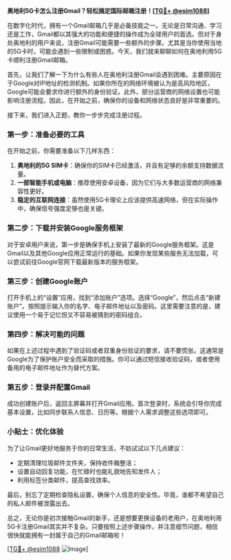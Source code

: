 **奥地利5G卡怎么注册Gmail？轻松搞定国际邮箱注册！[[TG💪+ @esim1088](https://t.me/s/esim1088)]**

在数字化时代，拥有一个Gmail邮箱几乎是必备技能之一。无论是日常沟通、学习还是工作，Gmail都以其强大的功能和便捷的操作成为全球用户的首选。但对于身处奥地利的用户来说，注册Gmail可能需要一些额外的步骤。尤其是当你使用当地的5G卡时，可能会遇到一些限制或困惑。今天，我们就来聊聊如何在奥地利用5G卡顺利注册Gmail邮箱。

首先，让我们了解一下为什么有些人在奥地利注册Gmail会遇到困难。主要原因在于Google对IP地址的检测机制。如果你所在的网络环境被认为是高风险地区，Google可能会要求你进行额外的身份验证。此外，部分运营商的网络设置也可能影响注册流程。因此，在开始之前，确保你的设备和网络状态良好是非常重要的。

接下来，我们进入正题，教你一步步完成注册过程。

### 第一步：准备必要的工具

在开始之前，你需要准备以下几样东西：

1. **奥地利的5G SIM卡**：确保你的SIM卡已经激活，并且有足够的余额支持数据流量。
2. **一部智能手机或电脑**：推荐使用安卓设备，因为它们与大多数运营商的网络兼容性更好。
3. **稳定的互联网连接**：虽然使用5G卡理论上应该提供高速网络，但在实际操作中，确保信号强度足够也是关键。

### 第二步：下载并安装Google服务框架

对于安卓用户来说，第一步是确保手机上安装了最新的Google服务框架。这是Gmail以及其他Google应用正常运行的基础。如果你发现某些服务无法加载，可以尝试前往Google官网下载最新版本的服务框架。

### 第三步：创建Google账户

打开手机上的“设置”应用，找到“添加账户”选项。选择“Google”，然后点击“新建账户”。按照提示输入你的名字、电子邮件地址以及密码。这里需要注意的是，建议使用一个易于记忆但又不容易被猜到的密码组合。

### 第四步：解决可能的问题

如果在上述过程中遇到了验证码或者双重身份验证的要求，请不要慌张。这通常是Google为了保护账户安全而采取的措施。你可以通过短信接收验证码，或者使用备用的电子邮件地址作为替代方案。

### 第五步：登录并配置Gmail

成功创建账户后，返回主屏幕并打开Gmail应用。首次登录时，系统会引导你完成基本设置，比如同步联系人信息、日历等。根据个人需求调整这些选项即可。

### 小贴士：优化体验

为了让Gmail更好地服务于你的日常生活，不妨试试以下几点建议：
- 定期清理垃圾邮件文件夹，保持收件箱整洁；
- 设置自动回复功能，在忙碌时也能礼貌地告知发件人；
- 利用标签分类邮件，提高查找效率。

最后，别忘了定期检查隐私设置，确保个人信息的安全性。毕竟，谁都不希望自己的私人邮件被泄露出去。

总之，无论你是初次接触Gmail的新手，还是想要更换设备的老用户，在奥地利用5G卡注册Gmail其实并不复杂。只要按照上述步骤操作，并注意细节问题，相信很快就能拥有一封属于自己的Gmail邮箱啦！

[[TG💪+ @esim1088](https://t.me/s/esim1088) ![Image](https://i.postimg.cc/4NQfJmqS/Snipaste-2025-05-13-00-14-12.png)]